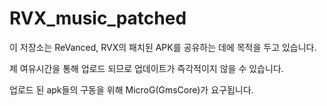 # RVX_music_patched

이 저장소는 ReVanced, RVX의 패치된 APK를 공유하는 데에 목적을 두고 있습니다.

제 여유시간을 통해 업로드 되므로 업데이트가 즉각적이지 않을 수 있습니다.

업로드 된 apk들의 구동을 위해 MicroG(GmsCore)가 요구됩니다.
